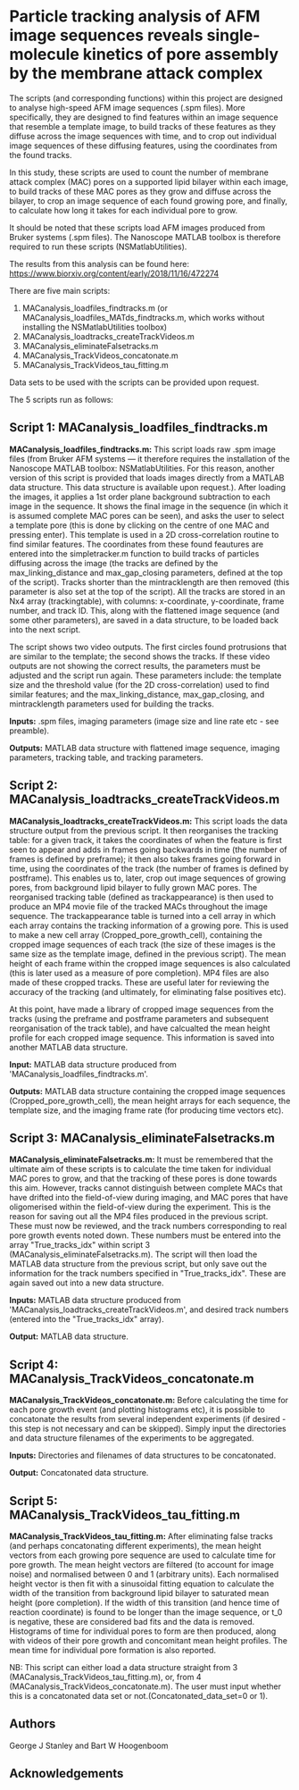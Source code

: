 # Particle tracking analysis of AFM image sequences reveals single-molecule kinetics of pore assembly by the membrane attack complex

The scripts (and corresponding functions) within this project are designed to analyse high-speed AFM image  sequences (.spm files). More specifically, they are designed to find features within an image sequence that resemble a template image, to build tracks of these features as they diffuse across the image sequences with time, and to crop out individual image sequences of these diffusing features, using the coordinates from the found tracks. 

In this study, these scripts are used to count the number of membrane attack complex (MAC) pores on a supported lipid bilayer within each image, to build tracks of these MAC pores as they grow and diffuse across the bilayer, to crop an image sequence of each found growing pore, and finally, to calculate how long it takes for each individual pore to grow.

It should be noted that these scripts load AFM images produced from Bruker systems (.spm files). The Nanoscope MATLAB toolbox is therefore required to run these scripts (NSMatlabUtilities).

The results from this analysis can be found here: https://www.biorxiv.org/content/early/2018/11/16/472274

There are five main scripts:

1. MACanalysis_loadfiles_findtracks.m (or MACanalysis_loadfiles_MATds_findtracks.m, which works without installing the NSMatlabUtilities toolbox) 
2. MACanalysis_loadtracks_createTrackVideos.m
3. MACanalysis_eliminateFalsetracks.m
4. MACanalysis_TrackVideos_concatonate.m
5. MACanalysis_TrackVideos_tau_fitting.m

Data sets to be used with the scripts can be provided upon request. 

The 5 scripts run as follows:

## Script 1: MACanalysis_loadfiles_findtracks.m

**MACanalysis_loadfiles_findtracks.m:** This script loads raw .spm image files (from Bruker AFM systems — it therefore requires the installation of the Nanoscope MATLAB toolbox: NSMatlabUtilities. For this reason, another version of this script is provided that loads images directly from a MATLAB data structure. This data structure is available upon request.). After loading the images, it applies a 1st order plane background subtraction to each image in the sequence. It shows the final image in the sequence (in which it is assumed complete MAC pores can be seen), and asks the user to select a template pore (this is done by clicking on the centre of one MAC and pressing enter). This template is used in a 2D cross-correlation routine to find similar features. The coordinates from these found feautures are entered into the simpletracker.m function to build tracks of particles diffusing across the image (the tracks are defined by the max_linking_distance and max_gap_closing parameters, defined at the top of the script). Tracks shorter than the mintracklength are then removed (this parameter is also set at the top of the script). All the tracks are stored in an Nx4 array (trackingtable), with columns: x-coordinate, y-coordinate, frame number, and track ID. This, along with the flattened image sequence (and some other parameters), are saved in a data structure, to be loaded back into the next script.

The script shows two video outputs. The first circles found protrusions that are similar to the template; the second shows the tracks. If these video outputs are not showing the correct results, the parameters must be adjusted and the script run again. These parameters include: the template size and the threshold value (for the 2D cross-correlation) used to find similar features; and the max_linking_distance, max_gap_closing, and mintracklength parameters used for building the tracks. 

**Inputs:** .spm files, imaging parameters (image size and line rate etc - see preamble).

**Outputs:** MATLAB data structure with flattened image sequence, imaging parameters, tracking table, and tracking parameters.

## Script 2: MACanalysis_loadtracks_createTrackVideos.m

**MACanalysis_loadtracks_createTrackVideos.m:** This script loads the data structure output from the previous script. It then reorganises the tracking table: for a given track, it takes the coordinates of when the feature is first seen to appear and adds in frames going backwards in time (the number of frames is defined by preframe); it then also takes frames going forward in time, using the coordinates of the track (the number of frames is defined by postframe). This enables us to, later, crop out image sequences of growing pores, from background lipid bilayer to fully grown MAC pores. The reorganised tracking table (defined as trackappearance) is then used to produce an MP4 movie file of the tracked MACs throughout the image sequence. The trackappearance table is turned into a cell array in which each array contains the tracking information of a growing pore. This is used to make a new cell array (Cropped_pore_growth_cell), containing the cropped image sequences of each track (the size of these images is the same size as the template image, defined in the previous script). The mean height of each frame within the cropped image sequences is also calculated (this is later used as a measure of pore completion). MP4 files are also made of these cropped tracks. These are useful later for reviewing the accuracy of the tracking (and ultimately, for eliminating false positives etc).

At this point, have made a library of cropped image sequences from the tracks (using the preframe and postframe parameters and subsequent reorganisation of the track table), and have calcualted the mean height profile for each cropped image sequence. This information is saved into another MATLAB data structure.

**Input:** MATLAB data structure produced from 'MACanalysis_loadfiles_findtracks.m'.

**Outputs:** MATLAB data structure containing the cropped image sequences (Cropped_pore_growth_cell), the mean height arrays for each sequence, the template size, and the imaging frame rate (for producing time vectors etc).

## Script 3: MACanalysis_eliminateFalsetracks.m

**MACanalysis_eliminateFalsetracks.m:** It must be remembered that the ultimate aim of these scripts is to calculate the time taken for individual MAC pores to grow, and that the tracking of these pores is done towards this aim. However, tracks cannot distinguish between complete MACs that have drifted into the field-of-view during imaging, and MAC pores that have oligomerised within the field-of-view during the experiment. This is the reason for saving out all the MP4 files produced in the previous script. These must now be reviewed, and  the track numbers corresponding to real pore growth events noted down. These numbers must be entered into the array "True_tracks_idx" within script 3 (MACanalysis_eliminateFalsetracks.m). The script will then load the MATLAB data structure from the previous script, but only save out the information for the track numbers specified in "True_tracks_idx". These are again saved out into a new data structure.

**Inputs:** MATLAB data structure produced from 'MACanalysis_loadtracks_createTrackVideos.m', and desired track numbers (entered into the "True_tracks_idx" array).

**Output:** MATLAB data structure.

## Script 4: MACanalysis_TrackVideos_concatonate.m

**MACanalysis_TrackVideos_concatonate.m:** Before calculating the time for each pore growth event (and plotting histograms etc), it is possible to concatonate the results from several independent experiments (if desired - this step is not necessary and can be skipped). Simply input the directories and data structure filenames of the experiments to be aggregated.

**Inputs:** Directories and filenames of data structures to be concatonated.

**Output:** Concatonated data structure.

## Script 5: MACanalysis_TrackVideos_tau_fitting.m

**MACanalysis_TrackVideos_tau_fitting.m:** After eliminating false tracks (and perhaps concatonating different experiments), the mean height vectors from each growing pore sequence are used to calculate time for pore growth. The mean height vectors are filtered (to account for image noise) and normalised between 0 and 1 (arbitrary units). Each normalised height vector is then fit with a sinusoidal fitting equation to calculate the width of the transition from background lipid bilayer to saturated mean height (pore completion). If the width of this transition (and hence time of reaction coordinate) is found to be longer than the image sequence, or t_0 is negative, these are considered bad fits and the data is removed. Histograms of time for individual pores to form are then produced, along with videos of their pore growth and concomitant mean height profiles. The mean time for individual pore formation is also reported.

NB: This script can either load a data structure straight from 3 (MACanalysis_TrackVideos_tau_fitting.m), or, from 4 (MACanalysis_TrackVideos_concatonate.m). The user must input whether this is a concatonated data set or not.(Concatonated_data_set=0 or 1).

## Authors

George J Stanley and Bart W Hoogenboom

## Acknowledgements

